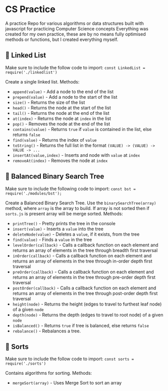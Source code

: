 # CS Practice
A practice Repo for various algorithms or data structures built with javascript for practicing Computer Science concepts
Everything was created for my own practice, these are by no means fully optimised methods or functions, but I created everything myself.

## 🔗 Linked List

Make sure to include the follow code to import:
`const LinkedList = require('./linkedlist')`

Create a single linked list. Methods:
- `append(value)` - Add a node to the end of the list
- `prepend(value)` - Add a node to the start of the list
- `size()` - Returns the size of the list
- `head()` - Returns the node at the start of the list
- `tail()` - Returns the node at the end of the list
- `at(index)` - Returns the node at `index` in the list
- `pop()` - Removes the node at the end of the list
- `contains(value)` - Returns `true` if `value` is contained in the list, else returns `false`
- `find(value)` - Returns the index of `value`
- `toString()` - Returns the full list in the format `(VALUE) -> (VALUE) -> VALUE -> ...`
- `insertAt(value,index)` - Inserts and node with `value` at `index`
- `removeAt(index)` - Removes the node at `index`

## 🌳 Balanced Binary Search Tree

Make sure to include the following code to import:
`const bst = require('./modules/bst');`

Create a Balanced Binary Search Tree. Use the `binarySearchTree(array)` method, where `array` is the array to build. If array is not sorted then if `sorts.js` is present array will be merge sorted. 
Methods:
- `printTree()` - Pretty prints the tree in the console
- `insert(value)` - Inserts a `value` into the tree
- `deleteNode(value)` - Deletes a `value`, if it exists, from the tree
- `find(value)` - Finds a `value` in the tree
- `levelOrder(callback)` - Calls a callback function on each element and returns an array of elements in the tree through breadth first traversal
- `inOrder(callback)` - Calls a callback function on each element and returns an array of elements in the tree through in-order depth first traversal
- `preOrder(callback)` - Calls a callback function on each element and returns an array of elements in the tree through pre-order depth first traversal
- `postOrder(callback)` - Calls a callback function on each element and returns an array of elements in the tree through post-order depth first traversal
- `height(node)` - Returns the height (edges to travel to furthest leaf node) of a given `node`
- `depth(node)` - Returns the depth (edges to travel to root node) of a given `node`
- `isBalanced()` - Returns `true` if tree is balanced, else returns `false`
- `rebalance()` - Rebalances a tree.

## 🔁 Sorts

Make sure to include the follow code to import:
`const sorts = require('./sorts')`

Contains algorithms for sorting. Methods:
- `mergeSort(array)` - Uses Merge Sort to sort an array
